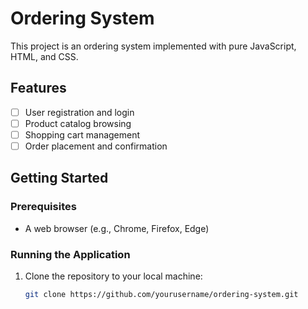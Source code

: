# Ordering System

This project is an ordering system implemented with pure JavaScript, HTML, and CSS.

## Features

- [ ] User registration and login
- [ ] Product catalog browsing
- [ ] Shopping cart management
- [ ] Order placement and confirmation

## Getting Started

### Prerequisites

- A web browser (e.g., Chrome, Firefox, Edge)

### Running the Application

1. Clone the repository to your local machine:
   ```sh
   git clone https://github.com/yourusername/ordering-system.git